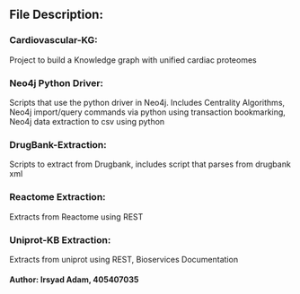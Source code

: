 ## File Description:

### Cardiovascular-KG:
Project to build a Knowledge graph with unified cardiac proteomes

### Neo4j Python Driver: 
Scripts that use the python driver in Neo4j. Includes Centrality Algorithms, Neo4j import/query commands via python using transaction bookmarking, Neo4j data extraction to csv using python

### DrugBank-Extraction:
Scripts to extract from Drugbank, includes script that parses from drugbank xml

### Reactome Extraction:
Extracts from Reactome using REST

### Uniprot-KB Extraction:
Extracts from uniprot using REST, Bioservices Documentation

#### Author: Irsyad Adam, 405407035
